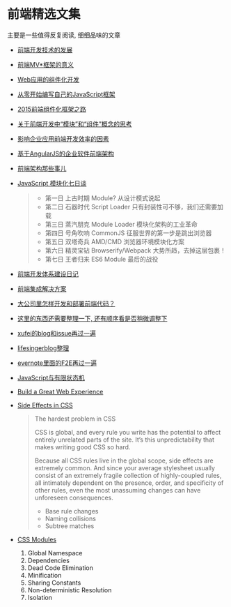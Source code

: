 # 前端精选文集

主要是一些值得反复阅读, 细细品味的文章

* [前端开发技术的发展](https://github.com/xufei/blog/blob/master/posts/2013-01-14-%E5%89%8D%E7%AB%AF%E5%BC%80%E5%8F%91%E6%8A%80%E6%9C%AF%E7%9A%84%E5%8F%91%E5%B1%95.md)
* [前端MV*框架的意义](https://github.com/xufei/blog/blob/master/posts/2013-10-22-%E5%89%8D%E7%AB%AFMV%E2%98%86%E6%A1%86%E6%9E%B6%E7%9A%84%E6%84%8F%E4%B9%89.md)
* [Web应用的组件化开发](https://github.com/xufei/blog/blob/master/posts/2013-11-20-Web%E5%BA%94%E7%94%A8%E7%9A%84%E7%BB%84%E4%BB%B6%E5%8C%96%E5%BC%80%E5%8F%91%EF%BC%88%E4%B8%80%EF%BC%89.md)
* [从零开始编写自己的JavaScript框架](https://github.com/xufei/blog/blob/master/posts/2013-07-01-%E4%BB%8E%E9%9B%B6%E5%BC%80%E5%A7%8B%E7%BC%96%E5%86%99%E8%87%AA%E5%B7%B1%E7%9A%84JavaScript%E6%A1%86%E6%9E%B6%EF%BC%88%E4%B8%80%EF%BC%89.md)
* [2015前端组件化框架之路](https://github.com/xufei/blog/issues/19)
* [关于前端开发中“模块”和“组件”概念的思考](https://github.com/hax/hax.github.com/issues/21)
* [影响企业应用前端开发效率的因素](https://github.com/xufei/blog/blob/master/posts/2014-01-06-%E5%BD%B1%E5%93%8D%E4%BC%81%E4%B8%9A%E5%BA%94%E7%94%A8%E5%89%8D%E7%AB%AF%E5%BC%80%E5%8F%91%E6%95%88%E7%8E%87%E7%9A%84%E5%9B%A0%E7%B4%A0.md)
* [基于AngularJS的企业软件前端架构](https://github.com/xufei/blog/blob/master/posts/2014-04-27-%E5%9F%BA%E4%BA%8EAngularJS%E7%9A%84%E4%BC%81%E4%B8%9A%E8%BD%AF%E4%BB%B6%E5%89%8D%E7%AB%AF%E6%9E%B6%E6%9E%84.md)
* [前端架构那些事儿](https://github.com/xufei/blog/blob/master/posts/2014-05-20-%E5%89%8D%E7%AB%AF%E6%9E%B6%E6%9E%84%E9%82%A3%E4%BA%9B%E4%BA%8B%E5%84%BF.md)
* [JavaScript 模块化七日谈](https://github.com/Huxpro/js-module-7day)

    > * 第一日 上古时期 Module? 从设计模式说起
    > * 第二日 石器时代 Script Loader 只有封装性可不够，我们还需要加载
    > * 第三日 蒸汽朋克 Module Loader 模块化架构的工业革命
    > * 第四日 号角吹响 CommonJS 征服世界的第一步是跳出浏览器
    > * 第五日 双塔奇兵 AMD/CMD 浏览器环境模块化方案
    > * 第六日 精灵宝钻 Browserify/Webpack 大势所趋，去掉这层包裹！
    > * 第七日 王者归来 ES6 Module 最后的战役
* [前端开发体系建设日记](https://github.com/fouber/blog/issues/2)
* [前端集成解决方案](https://github.com/fouber/blog/issues/1)
* [大公司里怎样开发和部署前端代码？](https://github.com/fouber/blog/issues/6)
* [这里的东西还需要整理一下, 还有顺序看是否稍微调整下](https://github.com/nimojs/blog/issues/18)
* [xufei的blog和issue再过一遍](https://github.com/xufei/blog/tree/master/posts)
* [lifesingerblog整理](https://github.com/lifesinger/lifesinger.github.com/issues/184)
* [evernote里面的F2E再过一遍]()
* [JavaScript与有限状态机](http://www.ruanyifeng.com/blog/2013/09/finite-state_machine_for_javascript.html)
* [Build a Great Web Experience](https://developers.google.com/web/)
* [Side Effects in CSS](http://philipwalton.com/articles/side-effects-in-css/)
    
    > The hardest problem in CSS
    > 
    > CSS is global, and every rule you write has the potential to affect entirely unrelated parts of the site. It’s this unpredictability that makes writing good CSS so hard.
    > 
    > Because all CSS rules live in the global scope, side effects are extremely common. And since your average stylesheet usually consist of an extremely fragile collection of highly-coupled rules, all intimately dependent on the presence, order, and specificity of other rules, even the most unassuming changes can have unforeseen consequences.
    > * Base rule changes
    > * Naming collisions
    > * Subtree matches
* [CSS Modules](http://www.w3ctech.com/topic/1479)
    1. Global Namespace
    2. Dependencies
    3. Dead Code Elimination
    4. Minification
    5. Sharing Constants
    6. Non-deterministic Resolution
    7. Isolation
